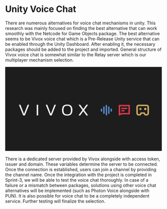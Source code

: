 # Unity Voice Chat


There are numerous alternatives for voice chat mechanisms in unity. This research was mainly focused on finding the best alternative that can work smoothly with the Netcode for Game Objects package.
The best alternative seems to be Vivox voice chat which is a Pre-Release Unity service that can be enabled through the Unity Dashboard. After enabling it, the necessary packages should be added to the project and imported.
General structure of Vivox voice chat is somewhat similar to the Relay server which is our  multiplayer mechanism selection.

<a href="url"><img src="https://github.com/aeboyaci/VisionEye/blob/main/RnD/VoiceChat/Vivox.jpg" height="270" width="630" ></a>


There is a dedicated server provided by Vivox alongside with access token, issuer and domain. These variables determine the server to be connected. Once the connection is established, users can join a channel by providing the channel name. Once the integration with the project is completed in Sprint-3, we will be able to test the voice chat thoroughly.
In case of a failure or a mismatch between packages, solutions using other voice chat alternatives will be implemented (such as Photon Voice alongside with PUN). It is also possible for voice chat to be a completely independent service. Further testing will finalize the selection.

